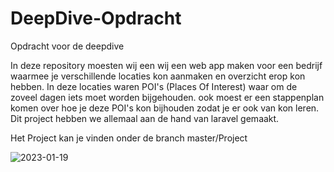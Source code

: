 # DeepDive-Opdracht
Opdracht voor de deepdive


In deze repository moesten wij een wij een web app maken voor een bedrijf waarmee je verschillende locaties kon aanmaken en overzicht erop kon hebben.
In deze locaties waren POI's (Places Of Interest) waar om de zoveel dagen iets moet worden bijgehouden.
ook moest er een stappenplan komen over hoe je deze POI's kon bijhouden zodat je er ook van kon leren.
Dit project hebben we allemaal aan de hand van laravel gemaakt.

Het Project kan je vinden onder de branch master/Project


![2023-01-19](https://user-images.githubusercontent.com/76945092/213422973-608ed0c5-3c32-4db5-b43d-31c3937745f7.png)

